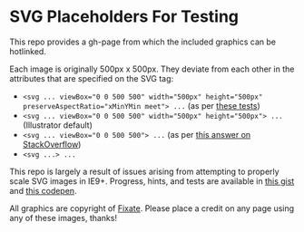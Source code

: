 # SVG Placeholders For Testing

This repo provides a gh-page from which the included graphics can be hotlinked.

Each image is originally 500px x 500px. They deviate from each other in the attributes that are specified on the SVG tag:

- `<svg ... viewBox="0 0 500 500" width="500px" height="500px" preserveAspectRatio="xMinYMin meet"> ...` (as per [these tests](http://soqr.fr/testsvg/svg-inside-img.php))
- `<svg ... viewBox="0 0 500 500" width="500px" height="500px"> ...` (Illustrator default)
- `<svg ... viewBox="0 0 500 500"> ...` (as per [this answer on StackOverflow](http://stackoverflow.com/questions/9777143/svg-in-img-element-proportions-not-respected-in-ie9/9792254#9792254))
- `<svg ...> ...`

This repo is largely a result of issues arising from attempting to properly scale SVG images in IE9+. Progress, hints, and tests are available in [this gist](https://gist.github.com/larrybotha/7881691) and [this codepen](http://codepen.io/larrybotha/pen/hmlAs).

All graphics are copyright of [Fixate](http://fixate.it). Please place a credit on any page using any of these images, thanks!
